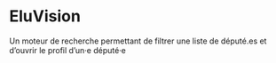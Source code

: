 # EluVision
Un moteur de recherche permettant de filtrer une liste de député.es et d’ouvrir le profil d’un·e député·e
